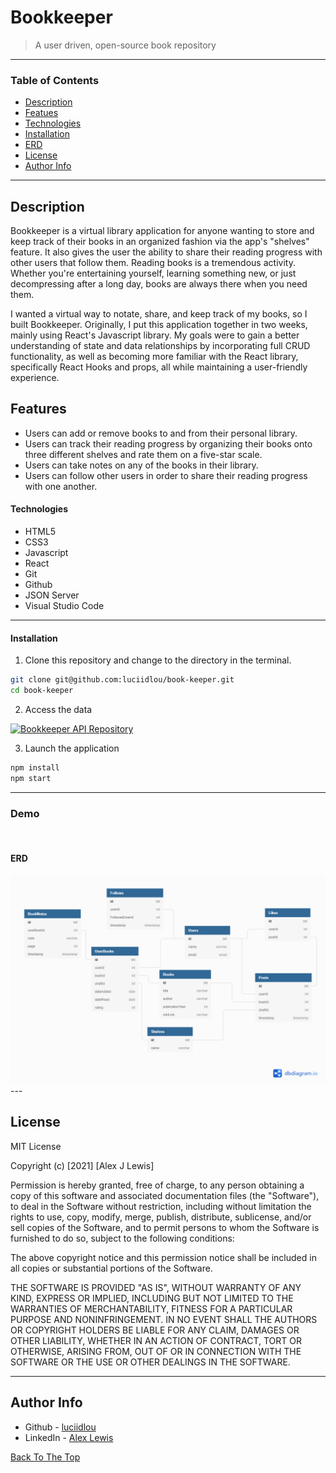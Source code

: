 # Bookkeeper

> A user driven, open-source book repository

---

### Table of Contents

- [Description](#description)
- [Featues](#features)
- [Technologies](#technologies)
- [Installation](#installation)
- [ERD](#erd)
- [License](#license)
- [Author Info](#author-info)

---

## Description

Bookkeeper is a virtual library application for anyone wanting to store and keep track of their books in an organized fashion via the app's "shelves" feature. It also gives the user the ability to share their reading progress with other users that follow them. Reading books is a tremendous activity. Whether you're entertaining yourself, learning something new, or just decompressing after a long day, books are always there when you need them.

I wanted a virtual way to notate, share, and keep track of my books, so I built Bookkeeper. Originally, I put this application together in two weeks, mainly using React's Javascript library. My goals were to gain a better understanding of state and data relationships by incorporating full CRUD functionality, as well as becoming more familiar with the React library, specifically React Hooks and props, all while maintaining a user-friendly experience.

## Features
- Users can add or remove books to and from their personal library.
- Users can track their reading progress by organizing their books onto three different shelves and rate them on a five-star scale.
- Users can take notes on any of the books in their library.
- Users can follow other users in order to share their reading progress with one another. 

#### Technologies

- HTML5
- CSS3
- Javascript
- React
- Git
- Github
- JSON Server
- Visual Studio Code

---


#### Installation
1. Clone this repository and change to the directory in the terminal.

```sh
git clone git@github.com:luciidlou/book-keeper.git
cd book-keeper
```
2. Access the data

<a href="https://github.com/luciidlou/book-keeper-api" target="_blank" rel="noreferrer"><img src="https://img.shields.io/badge/-Click%20Here-blue" alt="Bookkeeper API Repository" style="height: 30px !important; width: 100px !important;" /></a>

3. Launch the application

```sh
npm install
npm start
```

---
### Demo
<img src="bookeeper-demo-final.gif" alt="">


#### ERD
<img src="./bookkeeper-final-erd.png" alt="">
---

## License

MIT License

Copyright (c) [2021] [Alex J Lewis]

Permission is hereby granted, free of charge, to any person obtaining a copy
of this software and associated documentation files (the "Software"), to deal
in the Software without restriction, including without limitation the rights
to use, copy, modify, merge, publish, distribute, sublicense, and/or sell
copies of the Software, and to permit persons to whom the Software is
furnished to do so, subject to the following conditions:

The above copyright notice and this permission notice shall be included in all
copies or substantial portions of the Software.

THE SOFTWARE IS PROVIDED "AS IS", WITHOUT WARRANTY OF ANY KIND, EXPRESS OR
IMPLIED, INCLUDING BUT NOT LIMITED TO THE WARRANTIES OF MERCHANTABILITY,
FITNESS FOR A PARTICULAR PURPOSE AND NONINFRINGEMENT. IN NO EVENT SHALL THE
AUTHORS OR COPYRIGHT HOLDERS BE LIABLE FOR ANY CLAIM, DAMAGES OR OTHER
LIABILITY, WHETHER IN AN ACTION OF CONTRACT, TORT OR OTHERWISE, ARISING FROM,
OUT OF OR IN CONNECTION WITH THE SOFTWARE OR THE USE OR OTHER DEALINGS IN THE
SOFTWARE.

---

## Author Info

- Github - [luciidlou](https://github.com/luciidlou)
- LinkedIn - [Alex Lewis](https://www.linkedin.com/in/alex-lewis22/)

[Back To The Top](#bookkeeper)

